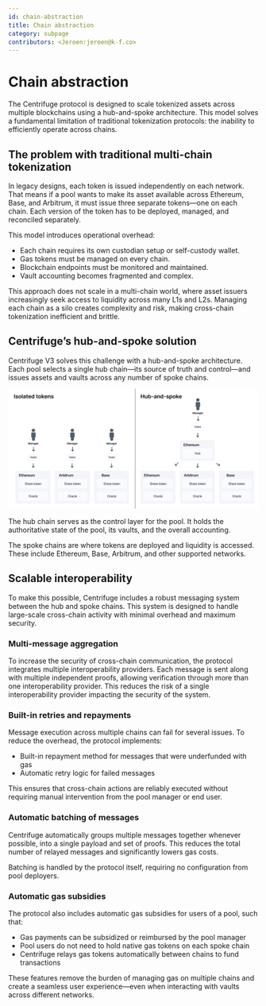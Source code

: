 ```yaml
---
id: chain-abstraction
title: Chain abstraction
category: subpage
contributors: <Jeroen:jeroen@k-f.co>
---
```


# Chain abstraction

The Centrifuge protocol is designed to scale tokenized assets across multiple blockchains using a hub-and-spoke architecture. This model solves a fundamental limitation of traditional tokenization protocols: the inability to efficiently operate across chains.

## The problem with traditional multi-chain tokenization

In legacy designs, each token is issued independently on each network. That means if a pool wants to make its asset available across Ethereum, Base, and Arbitrum, it must issue three separate tokens—one on each chain. Each version of the token has to be deployed, managed, and reconciled separately.

This model introduces operational overhead:

* Each chain requires its own custodian setup or self-custody wallet.
* Gas tokens must be managed on every chain.
* Blockchain endpoints must be monitored and maintained.
* Vault accounting becomes fragmented and complex.

This approach does not scale in a multi-chain world, where asset issuers increasingly seek access to liquidity across many L1s and L2s. Managing each chain as a silo creates complexity and risk, making cross-chain tokenization inefficient and brittle.

## Centrifuge’s hub-and-spoke solution

Centrifuge V3 solves this challenge with a hub-and-spoke architecture. Each pool selects a single hub chain—its source of truth and control—and issues assets and vaults across any number of spoke chains.

![](./images/hub-and-spoke.png)

The hub chain serves as the control layer for the pool. It holds the authoritative state of the pool, its vaults, and the overall accounting.

The spoke chains are where tokens are deployed and liquidity is accessed. These include Ethereum, Base, Arbitrum, and other supported networks.

## Scalable interoperability

To make this possible, Centrifuge includes a robust messaging system between the hub and spoke chains. This system is designed to handle large-scale cross-chain activity with minimal overhead and maximum security.

### Multi-message aggregation

To increase the security of cross-chain communication, the protocol integrates multiple interoperability providers. Each message is sent along with multiple independent proofs, allowing verification through more than one interoperability provider. This reduces the risk of a single interoperability provider impacting the security of the system.

### Built-in retries and repayments

Message execution across multiple chains can fail for several issues. To reduce the overhead, the protocol implements:

* Built-in repayment method for messages that were underfunded with gas
* Automatic retry logic for failed messages

This ensures that cross-chain actions are reliably executed without requiring manual intervention from the pool manager or end user.

### Automatic batching of messages

Centrifuge automatically groups multiple messages together whenever possible, into a single payload and set of proofs. This reduces the total number of relayed messages and significantly lowers gas costs.

Batching is handled by the protocol itself, requiring no configuration from pool deployers.

### Automatic gas subsidies

The protocol also includes automatic gas subsidies for users of a pool, such that:

* Gas payments can be subsidized or reimbursed by the pool manager
* Pool users do not need to hold native gas tokens on each spoke chain
* Centrifuge relays gas tokens automatically between chains to fund transactions

These features remove the burden of managing gas on multiple chains and create a seamless user experience—even when interacting with vaults across different networks.